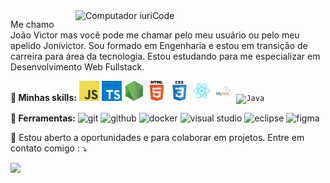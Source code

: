 <img src="https://raw.githubusercontent.com/MicaelliMedeiros/micaellimedeiros/master/image/computer-illustration.png" min-width="400px" max-width="400px" width="400px" align="right" alt="Computador iuriCode">

<p align="left"> 
  Me chamo João Victor mas você pode me chamar pelo meu usuário ou pelo meu apelido Jonivictor.
  Sou formado em Engenharia e estou em transição de carreira para área da tecnologia.
  Estou estudando para me especializar em Desenvolvimento Web Fullstack.
</p>

<p align="left">
  <strong> 🦄 Minhas skills:</strong>
  <code><img height="32" src="https://raw.githubusercontent.com/github/explore/80688e429a7d4ef2fca1e82350fe8e3517d3494d/topics/javascript/javascript.png" alt="Javascript"/></code>
  <code><img height="32" src="https://raw.githubusercontent.com/github/explore/80688e429a7d4ef2fca1e82350fe8e3517d3494d/topics/typescript/typescript.png" alt="Typescript"/></code>
  <code><img height="32" src="https://raw.githubusercontent.com/github/explore/80688e429a7d4ef2fca1e82350fe8e3517d3494d/topics/nodejs/nodejs.png" alt="Nodejs"/></code>
  <code><img height="32" src="https://raw.githubusercontent.com/github/explore/80688e429a7d4ef2fca1e82350fe8e3517d3494d/topics/html/html.png" alt="HTML5"/></code>
  <code><img height="32" src="https://raw.githubusercontent.com/github/explore/80688e429a7d4ef2fca1e82350fe8e3517d3494d/topics/css/css.png" alt="CSS"/></code>
  <code><img height="32" src="https://raw.githubusercontent.com/github/explore/80688e429a7d4ef2fca1e82350fe8e3517d3494d/topics/react/react.png" alt="React"/></code>
  <code><img height="32" src="https://raw.githubusercontent.com/github/explore/80688e429a7d4ef2fca1e82350fe8e3517d3494d/topics/mysql/mysql.png" alt="MySQL"/></code>
  <code><img height="32" src="https://encrypted-tbn0.gstatic.com/images?q=tbn:ANd9GcTP1RRF1uGkrpo96unPIdO6xi_oDYDXA-FfRcrjsgYbNuKrGcICLl-rwC-hS9fVMQfPcwc&usqp=CAU" alt="Java"/></code>
  

<p align="left">
 <strong> 💼 Ferramentas:</strong>
  <a><img src="https://img.shields.io/badge/-Git-333333?style=flat&logo=git" alt="git"/></a>
  <a><img src="https://img.shields.io/badge/-GitHub-333333?style=flat&logo=github" alt="github"/></a>
  <a><img src="https://img.shields.io/badge/-Docker-333333?style=flat&logo=docker" alt="docker"/></a>
  <a><img src="https://img.shields.io/badge/-Visual%20Studio%20Code-333333?style=flat&logo=visual-studio-code&logoColor=007ACC" alt="visual studio"/> </a>
  <a><img src="https://img.shields.io/badge/-Eclipse-333333?style=flat&logo=eclipse-ide&logoColor=2C2255" alt="eclipse"/> </a>
  <a><img src="https://img.shields.io/badge/-Figma-333333?style=flat&logo=figma&logoColor=007ACC" alt="figma"/> </a>
  
</p>

<p align="left">
  💌 Estou aberto a oportunidades e para colaborar em projetos. Entre em contato comigo : ⤵️
</p>

<p align="left">

  <a href="https://www.linkedin.com/in/joao-victor-fnascimento/" alt="Linkedin">
  <img src="https://img.shields.io/badge/-Linkedin-0e76a8?style=flat-square&logo=Linkedin&logoColor=white&link=LINK-DO-SEU-LINKEDIN" /></a>
 </p>
